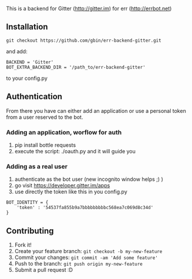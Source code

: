 
This is a backend for Gitter (http://gitter.im) for err (http://errbot.net)

## Installation

```
git checkout https://github.com/gbin/err-backend-gitter.git
```

and add:

```
BACKEND = 'Gitter'
BOT_EXTRA_BACKEND_DIR = '/path_to/err-backend-gitter'
```

to your config.py

## Authentication


From there you have can either add an application or use a personal token from a
user reserved to the bot.

### Adding an application, worflow for auth
1. pip install bottle requests
2. execute the script: ./oauth.py and it will guide you

### Adding as a real user
1. authenticate as the bot user (new incognito window helps ;) )
2. go visit https://developer.gitter.im/apps
3. use directly the token like this in you config.py

```
BOT_IDENTITY = {
    'token' : '54537fa855b9a7bbbbbbbbbc568ea7c069d8c34d'
}
```

## Contributing

1. Fork it!
2. Create your feature branch: `git checkout -b my-new-feature`
3. Commit your changes: `git commit -am 'Add some feature'`
4. Push to the branch: `git push origin my-new-feature`
5. Submit a pull request :D
